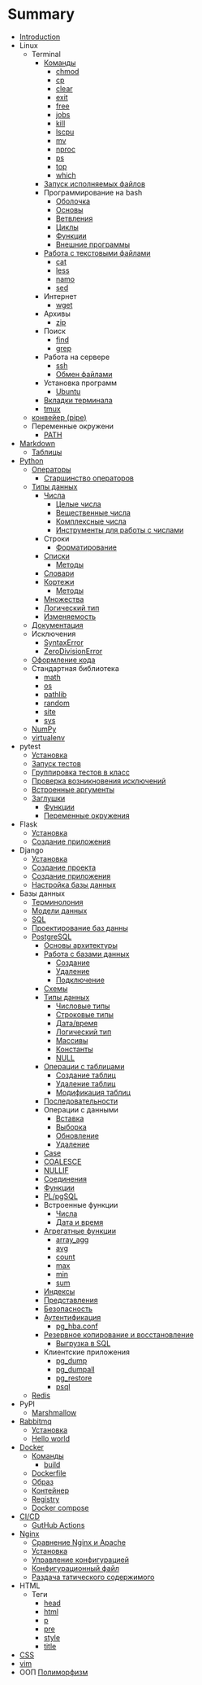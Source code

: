 # Summary

* [Introduction](README.md)
* Linux
   * Terminal
      * [Команды](linux/terminal/COMMANDS.md)
         * [chmod](linux/terminal/CHMOD.md)
         * [cp](linux/terminal/CP.md)
         * [clear](linux/terminal/CLEAR.md)
         * [exit](linux/terminal/EXIT.md)
         * [free](linux/terminal/FREE.md)
         * [jobs](linux/terminal/JOBS.md)
         * [kill](linux/terminal/KILL.md)
         * [lscpu](linux/terminal/LSCPU.md)
         * [mv](linux/terminal/MV.md)
         * [nproc](linux/terminal/NPROC.md)
         * [ps](linux/terminal/PS.md)
         * [top](linux/terminal/TOP.md)
         * [which](linux/terminal/WHICH.md)
      * [Запуск исполняемых файлов](linux/executable/README.md)
      * Программирование на bash
         * [Оболочка](linux/scripting/SHELL.md)
         * [Основы](linux/scripting/BASICS.md)
         * [Ветвления](linux/scripting/IF.md)
         * [Циклы](linux/scripting/CICLES.md)
         * [Функции](linux/scripting/FUNCTIONS.md)
         * [Внешние программы](linux/scripting/OUTER_PROGRAMS.md)
      * [Работа с текстовыми файлами](linux/text/README.md)
         * [cat](linux/text/CAT.md)
         * [less](linux/text/LESS.md)
         * [namo](linux/text/NANO.md)
         * [sed](linux/text/SED.md)
      * Интернет
         * [wget](linux/internet/WGET.md)
      * Архивы
         * [zip](linux/archives/ZIP.md)
      * Поиск
         * [find](linux/search/FIND.md)
         * [grep](linux/search/GREP.md)
      * Работа на сервере
         * [ssh](linux/server/SSH.md)
         * [Обмен файлами](linux/server/SCP.md)
      * Установка программ
         * [Ubuntu](linux/install/UBUNTU.md)
      * [Вкладки терминала](linux/tabs/README.md)
      * [tmux](linux/tmux/README.md)
   * [конвейер (pipe)](linux/stdin/PIPE.md)
   * Переменные окружени
      * [PATH](linux/env/PATH.md)
* [Markdown](markdown/README.md)
   * [Таблицы](markdown/TABLES.md)
* [Python](python/README.md)
   * [Операторы](python/operators/README.md)
      * [Старшинство операторов](python/operators/PRIORITY.md)
   * [Типы данных](python/data_types/README.md)
      * [Числа](python/data_types/numbers/README.md)
         * [Целые числа](python/data_types/numbers/INTEGERS.md)
         * [Вещественные числа](python/data_types/numbers/FLOATS.md)
         * [Комплексные числа](python/data_types/numbers/COMPLEX.md)
         * [Инструменты для работы с числами](python/data_types/numbers/BUILT-INS.md)
      * Строки
         * [Форматирование](python/data_types/strings/FORMATTING.md)
      * [Списки](python/data_types/lists/README.md)
         * [Методы](python/data_types/lists/METHODS.md)
      * [Словари](python/data_types/dicts/README.md)
      * [Кортежи](python/data_types/tuples/README.md)
         * [Методы](python/data_types/tuples/METHODS.md)
      * [Множества](python/data_types/sets/README.md)
      * [Логический тип](python/data_types/bool/README.md)
      * [Изменяемость](python/data_types/MUTABLES.md)
   * [Документация](python/doc/README.md)
   * Исключения
      * [SyntaxError](python/exceptions/SYNTAX_ERROR.md)
      * [ZeroDivisionError](python/exceptions/ZERO_DIVISION_ERROR.md)
   * [Оформление кода](python/format/README.md)
   * Стандартная библиотека
      * [math](python/stl/MATH.md)
      * [os](python/stl/OS.md)
      * [pathlib](python/stl/PATHLIB.md)
      * [random](python/stl/RANDOM.md)
      * [site](python/stl/SITE.md)
      * [sys](python/stl/SYS.md)
   * [NumPy](python/numpy/README.md)
   * [virtualenv](python/virtualenv/README.md)
* pytest
   * [Установка](pytest/INSTALL.md)
   * [Запуск тестов](pytest/RUN_TEST.md)
   * [Группировка тестов в класс](pytest/TEST_CLASS.md)
   * [Проверка возникновения исключений](pytest/EXCEPTION_IS_RAISED.md)
   * [Встроенные аргументы](pytest/BUILTIN_ARGUMENTS.md)
   * [Заглушки](pytest/monkeypatching/README.md)
      * [Функции](pytest/monkeypatching/MOCK_FUNCTIONS.md)
      * [Переменные окружения](pytest/monkeypatching/ENV.md)
* Flask
   * [Установка](flask/INSTALL.md)
   * [Создание приложения](flask/CREATE_APP.md)
* Django
   * [Установка](django/INSTALL.md)
   * [Создание проекта](django/CREATE_PROJECT.md)
   * [Создание приложения](django/CREATE_APP.md)
   * [Настройка базы данных](django/DB_SETUP.md)
* Базы данных
   * [Терминолония](databases/TERMS.md)
   * [Модели данных](databases/DATAMODEL.md)
   * [SQL](databases/SQL.md)
   * [Проектирование баз данны](db_design/README.md)
   * [PostgreSQL](postgres/README.md)
      * [Основы архитектуры](postgres/ARCHITECTURE.md)
      * [Работа с базами данных](postgres/databases/README.md)
         * [Создание](postgres/databases/CREATION.md)
         * [Удаление](postgres/databases/DELETION.md)
         * [Подключение](postgres/databases/CONNECTION.md)
      * [Схемы](postgres/schemas/README.md)
      * [Типы данных](postgres/datatypes/README.md)
         * [Числовые типы](postgres/datatypes/NUMBERS.md)
         * [Строковые типы](postgres/datatypes/STRINGS.md)
         * [Дата/время](postgres/datatypes/DATETIME.md)
         * [Логический тип](postgres/datatypes/BOOL.md)
         * [Массивы](postgres/datatypes/ARRAY.md)
         * [Константы](postgres/datatypes/CONST.md)
         * [NULL](postgres/datatypes/NULL.md)
      * [Операции с таблицами](postgres/tables/README.md)
         * [Создание таблиц](postgres/tables/CREATE_TABLE.md)
         * [Удаление таблиц](postgres/tables/DROP_TABLE.md)
         * [Модификация таблиц](postgres/tables/ALTER_TABLE.md)
      * [Последовательности](postgres/sequences/README.md)
      * Операции с данными
         * [Вставка](postgres/data/INSERT.md)
         * [Выборка](postgres/data/SELECT.md)
         * [Обновление](postgres/data/UPDATE.md)
         * [Удаление](postgres/data/DELETE.md)
      * [Case](postgres/case/README.md)
      * [COALESCE](postgres/coalesce/README.md)
      * [NULLIF](postgres/nullif/README.md)
      * [Соединения](postgres/joins/README.md)
      * [Функции](postgres/functions/FUNCTIONS.md)
      * [PL/pgSQL](postgres/functions/PGSQL.md)
      * Встроенные функции
         * [Числа](postgres/functions/NUMBERS.md)
         * [Дата и время](postgres/functions/DATETIME.md)
      * [Агрегатные функции](postgres/aggregate_functions/README.md)
         * [array_agg](postgres/aggregate_functions/ARRAY_AGG.md)
         * [avg](postgres/aggregate_functions/AVG.md)
         * [count](postgres/aggregate_functions/COUNT.md)
         * [max](postgres/aggregate_functions/MAX.md)
         * [min](postgres/aggregate_functions/MIN.md)
         * [sum](postgres/aggregate_functions/SUM.md)
      * [Индексы](postgres/INDEX.md)
      * [Представления](postgres/views/README.md)
      * [Безопасность](postgres/security/README.md)
      * [Аутентификация](postgres/auth/README.md)
         * [pg_hba.conf](postgres/auth/PG_HBA_CONF.md)
      * [Резервное копирование и восстановление](postgres/backup/README.md)
         * [Выгрузка в SQL](postgres/backup/UPLOAD_TO_SQL.md)
      * Клиентские приложения
         * [pg_dump](postgres/clients/PG_DUMP.md)
         * [pg_dumpall](postgres/clients/PG_DUMPALL.md)
         * [pg_restore](postgres/clients/PG_RESTORE.md)
         * [psql](postgres/clients/PSQL.md)
   * [Redis](redis/README.md)
* PyPI
   * [Marshmallow](python/pypi/marshmallow/README.md)
* [Rabbitmq](rabbitmq/README.md)
   * [Установка](rabbitmq/INSTALL.md)
   * [Hello world](rabbitmq/HELLO_WORLD.md)
* [Docker](docker/README.md)
   * [Команды](docker/COMMANDS.md)
      * [build](docker/docker_cli/commands/BUILD.md)
   * [Dockerfile](docker/DOCKERFILE.md)
   * [Образ](docker/IMAGE.md)
   * [Контейнер](docker/CONTAINER.md)
   * [Registry](docker/REGISTRY.md)
   * [Docker compose](docker/docker-compose/README.md)
* [CI/CD](cicd/README.md)
   * [GutHub Actions](cicd/github_actions/README.md)
* [Nginx](nginx/README.md)
   * [Сравнение Nginx и Apache](nginx/NGINX_APACHE.md)
   * [Установка](nginx/SETUP.md)
   * [Управление конфигурацией](nginx/SIGNALS.md)
   * [Конфигурационный файл](nginx/CONF_FILE.md)
   * [Раздача татического содержимого](nginx/STATIC_CONTENT.md)
* HTML
   * Теги
      * [head](html/tags/HEAD.md)
      * [html](html/tags/HTML.md)
      * [p](html/tags/P.md)
      * [pre](html/tags/PRE.md)
      * [style](html/tags/STYLE.md)
      * [title](html/tags/TITLE.md)
* [CSS](css/README.md)
* [vim](vim/README.md)
* ООП
   [Полиморфизм](theory/oop/POLYMORPHIZM.md)

